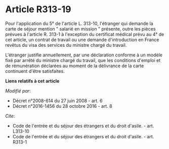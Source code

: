 # Article R313-19

Pour l'application du 5° de l'article L. 313-10, l'étranger qui demande la carte de séjour mention " salarié en mission "
présente, outre les pièces prévues à l'article R. 313-1 à l'exception du certificat médical prévu au 4° de cet article, un
contrat de travail ou une demande d'introduction en France revêtus du visa des services du ministre chargé du travail.

L'étranger justifie annuellement, par une déclaration conforme à un modèle fixé par arrêté du ministre chargé du travail, que
les conditions d'emploi et de rémunération déclarées au moment de la délivrance de la carte continuent d'être satisfaites.

**Liens relatifs à cet article**

_Modifié par_:

  - Décret n°2008-614 du 27 juin 2008 - art. 6
  - Décret n°2016-1456 du 28 octobre 2016 - art. 8

_Cite_:

  - Code de l'entrée et du séjour des étrangers et du droit d'asile. - art. L313-10
  - Code de l'entrée et du séjour des étrangers et du droit d'asile. - art. R313-1
